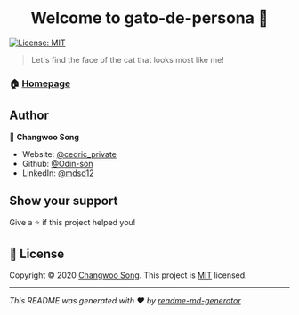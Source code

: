 <h1 align="center">Welcome to gato-de-persona 👋</h1>
<p>
  <a href="https://github.com/Odin-son/gato-de-persona/master/LICENSE" target="_blank">
    <img alt="License: MIT" src="https://img.shields.io/badge/License-MIT-yellow.svg" />
  </a>
</p>

> Let's find the face of the cat that looks most like me!

### 🏠 [Homepage](https://github.com/Odin-son/gato-de-persona)

## Author

👤 **Changwoo Song**

* Website: [@cedric_private](https://odin-son.github.io/)
* Github: [@Odin-son](https://github.com/Odin-son)
* LinkedIn: [@mdsd12](https://linkedin.com/in/mdsd12)

## Show your support

Give a ⭐️ if this project helped you!

## 📝 License

Copyright © 2020 [Changwoo Song](https://github.com/Odin-son).
This project is [MIT](https://github.com/Odin-son/gato-de-persona/master/LICENSE) licensed.

***
_This README was generated with ❤️ by [readme-md-generator](https://github.com/kefranabg/readme-md-generator)_